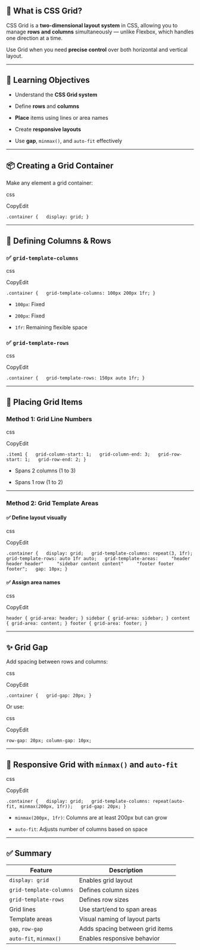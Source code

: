 ## 🧱 What is CSS Grid?

CSS Grid is a **two-dimensional layout system** in CSS, allowing you to manage **rows and columns** simultaneously — unlike Flexbox, which handles one direction at a time.

Use Grid when you need **precise control** over both horizontal and vertical layout.

---

## 🎯 Learning Objectives

- Understand the **CSS Grid system**
    
- Define **rows** and **columns**
    
- **Place** items using lines or area names
    
- Create **responsive layouts**
    
- Use **gap**, `minmax()`, and `auto-fit` effectively
    

---

## 📦 Creating a Grid Container

Make any element a grid container:

css

CopyEdit

`.container {   display: grid; }`

---

## 📐 Defining Columns & Rows

### ✅ `grid-template-columns`

css

CopyEdit

`.container {   grid-template-columns: 100px 200px 1fr; }`

- `100px`: Fixed
    
- `200px`: Fixed
    
- `1fr`: Remaining flexible space
    

### ✅ `grid-template-rows`

css

CopyEdit

`.container {   grid-template-rows: 150px auto 1fr; }`

---

## 🎯 Placing Grid Items

### Method 1: Grid Line Numbers

css

CopyEdit

`.item1 {   grid-column-start: 1;   grid-column-end: 3;   grid-row-start: 1;   grid-row-end: 2; }`

- Spans 2 columns (1 to 3)
    
- Spans 1 row (1 to 2)
    

---

### Method 2: Grid Template Areas

#### ✅ Define layout visually

css

CopyEdit

`.container {   display: grid;   grid-template-columns: repeat(3, 1fr);   grid-template-rows: auto 1fr auto;   grid-template-areas:     "header header header"     "sidebar content content"     "footer footer footer";   gap: 10px; }`

#### ✅ Assign area names

css

CopyEdit

`header { grid-area: header; } sidebar { grid-area: sidebar; } content { grid-area: content; } footer { grid-area: footer; }`

---

## ✨ Grid Gap

Add spacing between rows and columns:

css

CopyEdit

`.container {   grid-gap: 20px; }`

Or use:

css

CopyEdit

`row-gap: 20px; column-gap: 10px;`

---

## 📱 Responsive Grid with `minmax()` and `auto-fit`

css

CopyEdit

`.container {   display: grid;   grid-template-columns: repeat(auto-fit, minmax(200px, 1fr));   grid-gap: 20px; }`

- `minmax(200px, 1fr)`: Columns are at least 200px but can grow
    
- `auto-fit`: Adjusts number of columns based on space
    

---

## ✅ Summary

| Feature                 | Description                     |
| ----------------------- | ------------------------------- |
| `display: grid`         | Enables grid layout             |
| `grid-template-columns` | Defines column sizes            |
| `grid-template-rows`    | Defines row sizes               |
| Grid lines              | Use start/end to span areas     |
| Template areas          | Visual naming of layout parts   |
| `gap`, `row-gap`        | Adds spacing between grid items |
| `auto-fit`, `minmax()`  | Enables responsive behavior     |